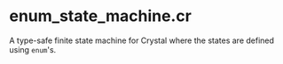 # enum_state_machine.cr
A type-safe finite state machine for Crystal where the states are defined using `enum`'s.
